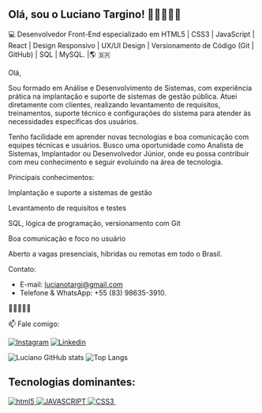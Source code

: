 ## Olá, sou o Luciano Targino! 👨🏾‍🚀👊🏾

💻 Desenvolvedor Front-End especializado em HTML5 | CSS3 | JavaScript | React | Design Responsivo | UX/UI Design | Versionamento de Código (Git | GitHub) | SQL | MySQL. |🌎 🇧🇷

Olá, 

Sou formado em Análise e Desenvolvimento de Sistemas, com experiência prática na implantação e suporte de sistemas de gestão pública. Atuei diretamente com clientes, realizando levantamento de requisitos, treinamentos, suporte técnico e configurações do sistema para atender às necessidades específicas dos usuários.

Tenho facilidade em aprender novas tecnologias e boa comunicação com equipes técnicas e usuários. Busco uma oportunidade como Analista de Sistemas, Implantador ou Desenvolvedor Júnior, onde eu possa contribuir com meu conhecimento e seguir evoluindo na área de tecnologia.

Principais conhecimentos:

Implantação e suporte a sistemas de gestão

Levantamento de requisitos e testes

SQL, lógica de programação, versionamento com Git

Boa comunicação e foco no usuário

Aberto a vagas presenciais, híbridas ou remotas em todo o Brasil.

Contato:

- E-mail: lucianotargi@gmail.com
- Telefone & WhatsApp: +55 (83) 98635-3910.

👨🏽‍💻👋🏼

 📫 Fale comigo:

[![Instagram](https://img.shields.io/badge/Instagram-E4405F?style=for-the-badge&logo=instagram&logoColor=white)](https://www.instagram.com/lucianotarg/)
[![Linkedin](https://img.shields.io/badge/LinkedIn-0077B5?style=for-the-badge&logo=linkedin&logoColor=white)](https://www.linkedin.com/in/luciano-t-435306294/?originalSubdomain=br)

 ![Luciano GitHub stats](https://github-readme-stats.vercel.app/api?username=lucianotargino&show_icons=true&theme=swift) ![Top Langs](https://github-readme-stats.vercel.app/api/top-langs/?username=lucianotargino&hide_progress=true)

## Tecnologias dominantes:

<a href>
<div style = "display: inline_block">
<img aling = "center" alt="html5" src=https://img.shields.io/badge/HTML-239120?style=for-the-badge&logo=html5&logoColor=white "display: inline_block">
<img aling ="center" alt="JAVASCRIPT" src=https://img.shields.io/badge/JavaScript-F7DF1E?style=for-the-badge&logo=javascript&logoColor=black "display: inline_block" /> <img aling="center" alt="CSS3" src=https://img.shields.io/badge/CSS3-1572B6?style=for-the-badge&logo=css3&logoColor=white "display: inline_block" /> <img aling="center" alt="" src=https://img.shields.io/badge/Python-14354C?style=for-the-badge&logo=python&logoColor=white /> </a>
</br>
  
</div>

